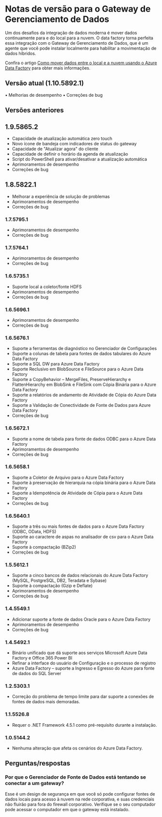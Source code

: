 <properties 
	pageTitle="Notas de versão para o Gateway de Gerenciamento de Dados | Azure Data Factory" 
	description="Notas de versão do Gateway de Gerenciamento de Dados" 
	services="data-factory" 
	documentationCenter="" 
	authors="spelluru" 
	manager="jhubbard" 
	editor="monicar"/>

<tags 
	ms.service="data-factory" 
	ms.workload="data-services" 
	ms.tgt_pltfrm="na" 
	ms.devlang="na" 
	ms.topic="article" 
	ms.date="01/26/2016" 
	ms.author="spelluru"/>

# Notas de versão para o Gateway de Gerenciamento de Dados

Um dos desafios da integração de dados moderna é mover dados continuamente para e do local para a nuvem. O data factory torna perfeita essa integração com o Gateway de Gerenciamento de Dados, que é um agente que você pode instalar localmente para habilitar a movimentação de dados híbridos.

Confira o artigo [Como mover dados entre o local e a nuvem usando o Azure Data Factory](data-factory-move-data-between-onprem-and-cloud.md) para obter mais informações.

## Versão atual (1.10.5892.1)

• Melhorias de desempenho • Correções de bug

## Versões anteriores

## 1\.9.5865.2

- Capacidade de atualização automática zero touch
- Novo ícone de bandeja com indicadores de status do gateway
- Capacidade de "Atualizar agora" do cliente
- Capacidade de definir o horário da agenda de atualização
- Script do PowerShell para ativar/desativar a atualização automática 
- Aprimoramentos de desempenho
- Correções de bug

## 1\.8.5822.1

- Melhorar a experiência de solução de problemas
- Aprimoramentos de desempenho
- Correções de bug

### 1\.7.5795.1

- Aprimoramentos de desempenho
- Correções de bug

### 1\.7.5764.1

- Aprimoramentos de desempenho
- Correções de bug

### 1\.6.5735.1

- Suporte local a coletor/fonte HDFS
- Aprimoramentos de desempenho
- Correções de bug

### 1\.6.5696.1

- Aprimoramentos de desempenho
- Correções de bug

### 1\.6.5676.1

- Suporte a ferramentas de diagnóstico no Gerenciador de Configurações
- Suporte a colunas de tabela para fontes de dados tabulares do Azure Data Factory
- Suporte a SQL DW para Azure Data Factory
- Suporte Reclusivo em BlobSource e FileSource para o Azure Data Factory
- Suporte a CopyBehavior – MergeFiles, PreserveHierarchy e FlattenHierarchy em BlobSink e FileSink com Cópia Binária para o Azure Data Factory
- Suporte a relatórios de andamento de Atividade de Cópia do Azure Data Factory
- Suporte a Validação de Conectividade de Fonte de Dados para Azure Data Factory
- Correções de bug


### 1\.6.5672.1

- Suporte a nome de tabela para fonte de dados ODBC para o Azure Data Factory
- Aprimoramentos de desempenho
- Correções de bug

### 1\.6.5658.1

- Suporte a Coletor de Arquivo para o Azure Data Factory
- Suporte à preservação de hierarquia na cópia binária para o Azure Data Factory
- Suporte a Idempotência de Atividade de Cópia para o Azure Data Factory
- Correções de bug

### 1\.6.5640.1

- Suporte a três ou mais fontes de dados para o Azure Data Factory (ODBC, OData, HDFS)
- Suporte ao caractere de aspas no analisador de csv para o Azure Data Factory
- Suporte à compactação (BZip2)
- Correções de bug

### 1\.5.5612.1

- Suporte a cinco bancos de dados relacionais do Azure Data Factory (MySQL, PostgreSQL, DB2, Teradata e Sybase)
- Suporte à compactação (Gzip e Deflate)
- Aprimoramentos de desempenho
- Correções de bug


### 1\.4.5549.1

- Adicionar suporte a fonte de dados Oracle para o Azure Data Factory
- Aprimoramentos de desempenho
- Correções de bug

### 1\.4.5492.1

- Binário unificado que dá suporte aos serviços Microsoft Azure Data Factory e Office 365 Power BI
- Refinar a interface do usuário de Configuração e o processo de registro
- Azure Data Factory – suporte a Ingresso e Egresso do Azure para fonte de dados do SQL Server

### 1\.2.5303.1

- 	Correção do problema de tempo limite para dar suporte a conexões de fontes de dados mais demoradas. 
 	
### 1\.1.5526.8

- Requer o .NET Framework 4.5.1 como pré-requisito durante a instalação.

### 1\.0.5144.2

- Nenhuma alteração que afeta os cenários do Azure Data Factory. 

## Perguntas/respostas

### Por que o Gerenciador de Fonte de Dados está tentando se conectar a um gateway?
Esse é um design de segurança em que você só pode configurar fontes de dados locais para acesso à nuvem na rede corporativa, e suas credenciais não fluirão para fora do firewall corporativo. Verifique se o seu computador pode acessar o computador em que o gateway está instalado.

<!---HONumber=AcomDC_0302_2016-->